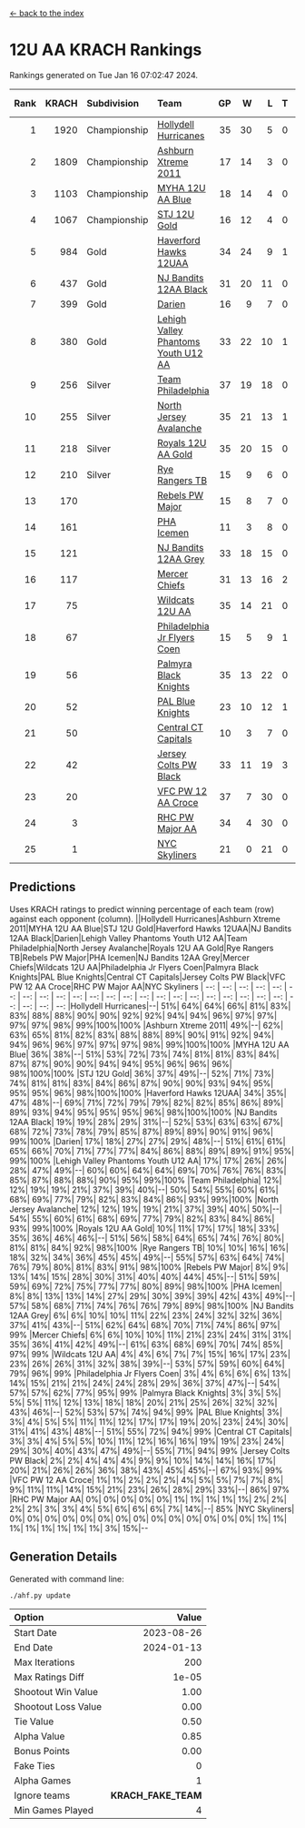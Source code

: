 [<- back to the index](readme.md)
# 12U AA KRACH Rankings
Rankings generated on Tue Jan 16 07:02:47 2024.

Rank|KRACH|Subdivision|Team|GP|W|L|T|OTW|OTL|SoS|Exp Wins|Win Diff
---:|---:|:---|:---|---:|---:|---:|---:|---:|---:|---:|---:|---:
1|1920|Championship|[Hollydell Hurricanes](https://gamesheetstats.com/seasons/3659/teams/141133/schedule)|35|30|5|0|4|0|405|30.8|-0.0
2|1809|Championship|[Ashburn Xtreme 2011](https://gamesheetstats.com/seasons/3659/teams/141121/schedule)|17|14|3|0|1|0|491|14.8|-0.0
3|1103|Championship|[MYHA 12U AA Blue](https://gamesheetstats.com/seasons/3659/teams/141123/schedule)|18|14|4|0|1|1|431|14.8|-0.0
4|1067|Championship|[STJ 12U Gold](https://gamesheetstats.com/seasons/3659/teams/141122/schedule)|16|12|4|0|1|0|472|12.8|-0.0
5|984|Gold|[Haverford Hawks 12UAA](https://gamesheetstats.com/seasons/3659/teams/141127/schedule)|34|24|9|1|2|3|586|25.3|-0.0
6|437|Gold|[NJ Bandits 12AA Black](https://gamesheetstats.com/seasons/3659/teams/141126/schedule)|31|20|11|0|0|1|473|20.8|-0.0
7|399|Gold|[Darien](https://gamesheetstats.com/seasons/3659/teams/141125/schedule)|16|9|7|0|1|1|459|9.9|0.0
8|380|Gold|[Lehigh Valley Phantoms Youth U12 AA](https://gamesheetstats.com/seasons/3659/teams/141129/schedule)|33|22|10|1|0|1|360|23.4|0.0
9|256|Silver|[Team Philadelphia](https://gamesheetstats.com/seasons/3659/teams/141128/schedule)|37|19|18|0|3|4|510|19.9|0.0
10|255|Silver|[North Jersey Avalanche](https://gamesheetstats.com/seasons/3659/teams/141137/schedule)|35|21|13|1|1|2|269|22.4|0.0
11|218|Silver|[Royals 12U AA Gold](https://gamesheetstats.com/seasons/3659/teams/141142/schedule)|35|20|15|0|3|1|376|20.9|0.0
12|210|Silver|[Rye Rangers TB](https://gamesheetstats.com/seasons/3659/teams/141140/schedule)|15|9|6|0|1|1|199|9.9|0.0
13|170||[Rebels PW Major](https://gamesheetstats.com/seasons/3659/teams/141138/schedule)|15|8|7|0|1|0|187|8.9|0.0
14|161||[PHA Icemen](https://gamesheetstats.com/seasons/3659/teams/141145/schedule)|11|3|8|0|0|0|757|3.8|-0.0
15|121||[NJ Bandits 12AA Grey](https://gamesheetstats.com/seasons/3659/teams/141134/schedule)|33|18|15|0|1|2|237|18.9|0.0
16|117||[Mercer Chiefs](https://gamesheetstats.com/seasons/3659/teams/141135/schedule)|31|13|16|2|2|3|372|14.9|0.0
17|75||[Wildcats 12U AA](https://gamesheetstats.com/seasons/3659/teams/141136/schedule)|35|14|21|0|0|0|382|14.9|0.0
18|67||[Philadelphia Jr Flyers Coen](https://gamesheetstats.com/seasons/3659/teams/141143/schedule)|15|5|9|1|0|0|433|6.4|0.0
19|56||[Palmyra Black Knights](https://gamesheetstats.com/seasons/3659/teams/141130/schedule)|35|13|22|0|2|1|418|13.9|0.0
20|52||[PAL Blue Knights](https://gamesheetstats.com/seasons/3659/teams/141139/schedule)|23|10|12|1|0|1|124|11.4|0.0
21|50||[Central CT Capitals](https://gamesheetstats.com/seasons/3659/teams/141124/schedule)|10|3|7|0|0|2|366|3.9|0.0
22|42||[Jersey Colts PW Black](https://gamesheetstats.com/seasons/3659/teams/141141/schedule)|33|11|19|3|1|0|177|13.4|0.0
23|20||[VFC PW 12 AA Croce](https://gamesheetstats.com/seasons/3659/teams/141131/schedule)|37|7|30|0|1|2|500|7.9|0.0
24|3||[RHC PW Major AA](https://gamesheetstats.com/seasons/3659/teams/141132/schedule)|34|4|30|0|0|0|238|4.9|0.0
25|1||[NYC Skyliners](https://gamesheetstats.com/seasons/3659/teams/141144/schedule)|21|0|21|0|0|0|112|0.9|0.0

## Predictions
Uses KRACH ratings to predict winning percentage of each team (row) against each opponent (column).
||Hollydell Hurricanes|Ashburn Xtreme 2011|MYHA 12U AA Blue|STJ 12U Gold|Haverford Hawks 12UAA|NJ Bandits 12AA Black|Darien|Lehigh Valley Phantoms Youth U12 AA|Team Philadelphia|North Jersey Avalanche|Royals 12U AA Gold|Rye Rangers TB|Rebels PW Major|PHA Icemen|NJ Bandits 12AA Grey|Mercer Chiefs|Wildcats 12U AA|Philadelphia Jr Flyers Coen|Palmyra Black Knights|PAL Blue Knights|Central CT Capitals|Jersey Colts PW Black|VFC PW 12 AA Croce|RHC PW Major AA|NYC Skyliners
| --: | --: | --: | --: | --: | --: | --: | --: | --: | --: | --: | --: | --: | --: | --: | --: | --: | --: | --: | --: | --: | --: | --: | --: | --: | --: 
|Hollydell Hurricanes|--| 51%| 64%| 64%| 66%| 81%| 83%| 83%| 88%| 88%| 90%| 90%| 92%| 92%| 94%| 94%| 96%| 97%| 97%| 97%| 97%| 98%| 99%|100%|100%
|Ashburn Xtreme 2011| 49%|--| 62%| 63%| 65%| 81%| 82%| 83%| 88%| 88%| 89%| 90%| 91%| 92%| 94%| 94%| 96%| 96%| 97%| 97%| 97%| 98%| 99%|100%|100%
|MYHA 12U AA Blue| 36%| 38%|--| 51%| 53%| 72%| 73%| 74%| 81%| 81%| 83%| 84%| 87%| 87%| 90%| 90%| 94%| 94%| 95%| 96%| 96%| 96%| 98%|100%|100%
|STJ 12U Gold| 36%| 37%| 49%|--| 52%| 71%| 73%| 74%| 81%| 81%| 83%| 84%| 86%| 87%| 90%| 90%| 93%| 94%| 95%| 95%| 95%| 96%| 98%|100%|100%
|Haverford Hawks 12UAA| 34%| 35%| 47%| 48%|--| 69%| 71%| 72%| 79%| 79%| 82%| 82%| 85%| 86%| 89%| 89%| 93%| 94%| 95%| 95%| 95%| 96%| 98%|100%|100%
|NJ Bandits 12AA Black| 19%| 19%| 28%| 29%| 31%|--| 52%| 53%| 63%| 63%| 67%| 68%| 72%| 73%| 78%| 79%| 85%| 87%| 89%| 89%| 90%| 91%| 96%| 99%|100%
|Darien| 17%| 18%| 27%| 27%| 29%| 48%|--| 51%| 61%| 61%| 65%| 66%| 70%| 71%| 77%| 77%| 84%| 86%| 88%| 89%| 89%| 91%| 95%| 99%|100%
|Lehigh Valley Phantoms Youth U12 AA| 17%| 17%| 26%| 26%| 28%| 47%| 49%|--| 60%| 60%| 64%| 64%| 69%| 70%| 76%| 76%| 83%| 85%| 87%| 88%| 88%| 90%| 95%| 99%|100%
|Team Philadelphia| 12%| 12%| 19%| 19%| 21%| 37%| 39%| 40%|--| 50%| 54%| 55%| 60%| 61%| 68%| 69%| 77%| 79%| 82%| 83%| 84%| 86%| 93%| 99%|100%
|North Jersey Avalanche| 12%| 12%| 19%| 19%| 21%| 37%| 39%| 40%| 50%|--| 54%| 55%| 60%| 61%| 68%| 69%| 77%| 79%| 82%| 83%| 84%| 86%| 93%| 99%|100%
|Royals 12U AA Gold| 10%| 11%| 17%| 17%| 18%| 33%| 35%| 36%| 46%| 46%|--| 51%| 56%| 58%| 64%| 65%| 74%| 76%| 80%| 81%| 81%| 84%| 92%| 98%|100%
|Rye Rangers TB| 10%| 10%| 16%| 16%| 18%| 32%| 34%| 36%| 45%| 45%| 49%|--| 55%| 57%| 63%| 64%| 74%| 76%| 79%| 80%| 81%| 83%| 91%| 98%|100%
|Rebels PW Major|  8%|  9%| 13%| 14%| 15%| 28%| 30%| 31%| 40%| 40%| 44%| 45%|--| 51%| 59%| 59%| 69%| 72%| 75%| 77%| 77%| 80%| 89%| 98%|100%
|PHA Icemen|  8%|  8%| 13%| 13%| 14%| 27%| 29%| 30%| 39%| 39%| 42%| 43%| 49%|--| 57%| 58%| 68%| 71%| 74%| 76%| 76%| 79%| 89%| 98%|100%
|NJ Bandits 12AA Grey|  6%|  6%| 10%| 10%| 11%| 22%| 23%| 24%| 32%| 32%| 36%| 37%| 41%| 43%|--| 51%| 62%| 64%| 68%| 70%| 71%| 74%| 86%| 97%| 99%
|Mercer Chiefs|  6%|  6%| 10%| 10%| 11%| 21%| 23%| 24%| 31%| 31%| 35%| 36%| 41%| 42%| 49%|--| 61%| 63%| 68%| 69%| 70%| 74%| 85%| 97%| 99%
|Wildcats 12U AA|  4%|  4%|  6%|  7%|  7%| 15%| 16%| 17%| 23%| 23%| 26%| 26%| 31%| 32%| 38%| 39%|--| 53%| 57%| 59%| 60%| 64%| 79%| 96%| 99%
|Philadelphia Jr Flyers Coen|  3%|  4%|  6%|  6%|  6%| 13%| 14%| 15%| 21%| 21%| 24%| 24%| 28%| 29%| 36%| 37%| 47%|--| 54%| 57%| 57%| 62%| 77%| 95%| 99%
|Palmyra Black Knights|  3%|  3%|  5%|  5%|  5%| 11%| 12%| 13%| 18%| 18%| 20%| 21%| 25%| 26%| 32%| 32%| 43%| 46%|--| 52%| 53%| 57%| 74%| 94%| 99%
|PAL Blue Knights|  3%|  3%|  4%|  5%|  5%| 11%| 11%| 12%| 17%| 17%| 19%| 20%| 23%| 24%| 30%| 31%| 41%| 43%| 48%|--| 51%| 55%| 72%| 94%| 99%
|Central CT Capitals|  3%|  3%|  4%|  5%|  5%| 10%| 11%| 12%| 16%| 16%| 19%| 19%| 23%| 24%| 29%| 30%| 40%| 43%| 47%| 49%|--| 55%| 71%| 94%| 99%
|Jersey Colts PW Black|  2%|  2%|  4%|  4%|  4%|  9%|  9%| 10%| 14%| 14%| 16%| 17%| 20%| 21%| 26%| 26%| 36%| 38%| 43%| 45%| 45%|--| 67%| 93%| 99%
|VFC PW 12 AA Croce|  1%|  1%|  2%|  2%|  2%|  4%|  5%|  5%|  7%|  7%|  8%|  9%| 11%| 11%| 14%| 15%| 21%| 23%| 26%| 28%| 29%| 33%|--| 86%| 97%
|RHC PW Major AA|  0%|  0%|  0%|  0%|  0%|  1%|  1%|  1%|  1%|  1%|  2%|  2%|  2%|  2%|  3%|  3%|  4%|  5%|  6%|  6%|  6%|  7%| 14%|--| 85%
|NYC Skyliners|  0%|  0%|  0%|  0%|  0%|  0%|  0%|  0%|  0%|  0%|  0%|  0%|  0%|  0%|  1%|  1%|  1%|  1%|  1%|  1%|  1%|  1%|  3%| 15%|--

## Generation Details

Generated with command line:
```
./ahf.py update
```

| Option | Value |
| :----- | ----: |
| Start Date | 2023-08-26 |
| End Date | 2024-01-13 |
| Max Iterations | 200 |
| Max Ratings Diff | 1e-05 |
| Shootout Win Value | 1.00 |
| Shootout Loss Value | 0.00 |
| Tie Value | 0.50 |
| Alpha Value | 0.85 |
| Bonus Points | 0.00 |
| Fake Ties | 0 |
| Alpha Games | 1 |
| Ignore teams | __KRACH_FAKE_TEAM__ |
| Min Games Played | 4 |

